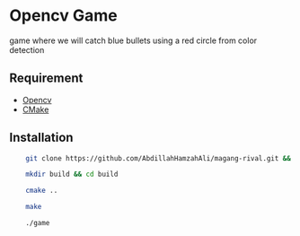 # Opencv Game

game where we will catch blue bullets using a red circle from color detection

## Requirement

- [Opencv](https://opencv.org/)
- [CMake](https://cmake.org/)

## Installation


```bash
    git clone https://github.com/AbdillahHamzahAli/magang-rival.git && cd magang-rival/01-opencv

    mkdir build && cd build

    cmake ..

    make

    ./game
```
